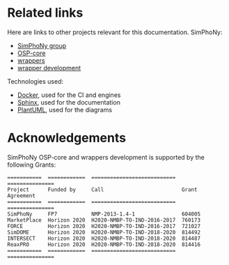 # Related links
Here are links to other projects relevant for this documentation.
SimPhoNy:
- [SimPhoNy group](https://gitlab.cc-asp.fraunhofer.de/simphony)
- [OSP-core](https://gitlab.cc-asp.fraunhofer.de/simphony/osp-core)
- [wrappers](https://gitlab.cc-asp.fraunhofer.de/simphony/wrappers)
- [wrapper development](https://gitlab.cc-asp.fraunhofer.de/simphony/wrappers/wrapper-development/)

Technologies used:
- [Docker](https://www.docker.com/), used for the CI and engines
- [Sphinx](https://www.sphinx-doc.org/), used for the documentation
- [PlantUML](https://plantuml.com/), used for the diagrams

# Acknowledgements
SimPhoNy OSP-core and wrappers development is supported by the following Grants:

```eval_rst
===========  ============  ===========================  ===============
Project      Funded by     Call                         Grant Agreement
===========  ============  ===========================  ===============
SimPhoNy     FP7           NMP-2013-1.4-1               604005
MarketPlace  Horizon 2020  H2020-NMBP-TO-IND-2016-2017  760173
FORCE        Horizon 2020  H2020-NMBP-TO-IND-2016-2017  721027
SimDOME      Horizon 2020  H2020-NMBP-TO-IND-2018-2020  814492
INTERSECT    Horizon 2020  H2020-NMBP-TO-IND-2018-2020  814487
ReaxPRO      Horizon 2020  H2020-NMBP-TO-IND-2018-2020  814416
===========  ============  ===========================  ===============
```